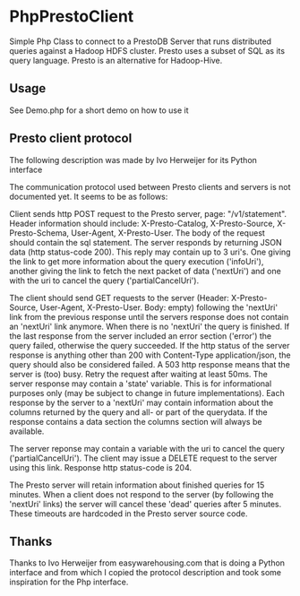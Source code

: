 PhpPrestoClient
===============

Simple Php Class to connect to a PrestoDB Server that runs distributed queries against 
a Hadoop HDFS cluster.
Presto uses a subset of SQL as its query language. Presto is an alternative for
Hadoop-Hive.


Usage
-----------------
See Demo.php for a short demo on how to use it

Presto client protocol
----------------------
The following description was made by Ivo Herweijer for its Python interface

The communication protocol used between Presto clients and servers is not documented yet. It seems to
be as follows:

Client sends http POST request to the Presto server, page: "/v1/statement". Header information should
include: X-Presto-Catalog, X-Presto-Source, X-Presto-Schema, User-Agent, X-Presto-User. The body of the
request should contain the sql statement. The server responds by returning JSON data (http status-code 200).
This reply may contain up to 3 uri's. One giving the link to get more information about the query execution
('infoUri'), another giving the link to fetch the next packet of data ('nextUri') and one with the uri to
cancel the query ('partialCancelUri').

The client should send GET requests to the server (Header: X-Presto-Source, User-Agent, X-Presto-User.
Body: empty) following the 'nextUri' link from the previous response until the servers response does not
contain an 'nextUri' link anymore. When there is no 'nextUri' the query is finished. If the last response
from the server included an error section ('error') the query failed, otherwise the query succeeded. If
the http status of the server response is anything other than 200 with Content-Type application/json, the
query should also be considered failed. A 503 http response means that the server is (too) busy. Retry the
request after waiting at least 50ms.
The server response may contain a 'state' variable. This is for informational purposes only (may be subject
to change in future implementations).
Each response by the server to a 'nextUri' may contain information about the columns returned by the query
and all- or part of the querydata. If the response contains a data section the columns section will always
be available.

The server reponse may contain a variable with the uri to cancel the query ('partialCancelUri'). The client
may issue a DELETE request to the server using this link. Response http status-code is 204.

The Presto server will retain information about finished queries for 15 minutes. When a client does not
respond to the server (by following the 'nextUri' links) the server will cancel these 'dead' queries after
5 minutes. These timeouts are hardcoded in the Presto server source code.


Thanks
------

Thanks to Ivo Herweijer from easywarehousing.com that is doing a Python interface and from which I copied the 
protocol description and took some inspiration for the Php interface.